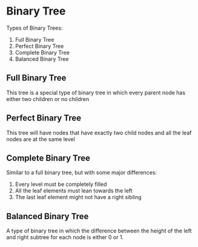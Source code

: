 # Binary Tree

Types of Binary Trees:

1. Full Binary Tree
2. Perfect Binary Tree
3. Complete Binary Tree
4. Balanced Binary Tree

## Full Binary Tree

This tree is a special type of binary tree in which
every parent node has either two children or no children

## Perfect Binary Tree

This tree will have nodes that have exactly two child nodes and all the leaf nodes are at the same level

## Complete Binary Tree

Similar to a full binary tree, but with some major differences:

1. Every level must be completely filled
2. All the leaf elements must lean towards the left
3. The last leaf element might not have a right sibling

## Balanced Binary Tree

A type of binary tree in which the difference between the height of the left and right subtree for each node is either 0 or 1.
